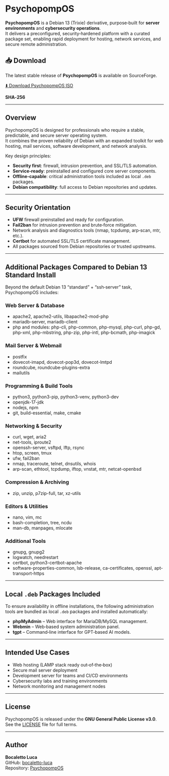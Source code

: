 # PsychopompOS

**PsychopompOS** is a Debian 13 (Trixie) derivative, purpose‑built for **server environments** and **cybersecurity operations**.  
It delivers a preconfigured, security‑hardened platform with a curated package set, enabling rapid deployment for hosting, network services, and secure remote administration.

## 📥 Download

The latest stable release of **PsychopompOS** is available on SourceForge.

[⬇️ Download PsychopompOS ISO](https://sourceforge.net/projects/psychopompos/files/latest/download)

**SHA‑256**

---

## Overview

PsychopompOS is designed for professionals who require a stable, predictable, and secure server operating system.  
It combines the proven reliability of Debian with an expanded toolkit for web hosting, mail services, software development, and network analysis.

Key design principles:
- **Security first**: firewall, intrusion prevention, and SSL/TLS automation.
- **Service‑ready**: preinstalled and configured core server components.
- **Offline‑capable**: critical administration tools included as local `.deb` packages.
- **Debian compatibility**: full access to Debian repositories and updates.

---

## Security Orientation

- **UFW** firewall preinstalled and ready for configuration.
- **Fail2ban** for intrusion prevention and brute‑force mitigation.
- Network analysis and diagnostics tools (nmap, tcpdump, arp‑scan, mtr, etc.).
- **Certbot** for automated SSL/TLS certificate management.
- All packages sourced from Debian repositories or trusted upstreams.

---

## Additional Packages Compared to Debian 13 Standard Install

Beyond the default Debian 13 “standard” + “ssh‑server” task, PsychopompOS includes:

### Web Server & Database
- apache2, apache2-utils, libapache2-mod-php
- mariadb-server, mariadb-client
- php and modules: php-cli, php-common, php-mysql, php-curl, php-gd, php-xml, php-mbstring, php-zip, php-intl, php-bcmath, php-imagick

### Mail Server & Webmail
- postfix
- dovecot-imapd, dovecot-pop3d, dovecot-lmtpd
- roundcube, roundcube-plugins-extra
- mailutils

### Programming & Build Tools
- python3, python3-pip, python3-venv, python3-dev
- openjdk-17-jdk
- nodejs, npm
- git, build-essential, make, cmake

### Networking & Security
- curl, wget, aria2
- net-tools, iproute2
- openssh-server, vsftpd, lftp, rsync
- htop, screen, tmux
- ufw, fail2ban
- nmap, traceroute, telnet, dnsutils, whois
- arp-scan, ethtool, tcpdump, iftop, vnstat, mtr, netcat-openbsd

### Compression & Archiving
- zip, unzip, p7zip-full, tar, xz-utils

### Editors & Utilities
- nano, vim, mc
- bash-completion, tree, ncdu
- man-db, manpages, mlocate

### Additional Tools
- gnupg, gnupg2
- logwatch, needrestart
- certbot, python3-certbot-apache
- software-properties-common, lsb-release, ca-certificates, openssl, apt-transport-https

---

## Local `.deb` Packages Included

To ensure availability in offline installations, the following administration tools are bundled as local `.deb` packages and installed automatically:

- **phpMyAdmin** – Web interface for MariaDB/MySQL management.
- **Webmin** – Web‑based system administration panel.
- **tgpt** – Command‑line interface for GPT‑based AI models.

---

## Intended Use Cases

- Web hosting (LAMP stack ready out‑of‑the‑box)
- Secure mail server deployment
- Development server for teams and CI/CD environments
- Cybersecurity labs and training environments
- Network monitoring and management nodes

---

## License

PsychopompOS is released under the **GNU General Public License v3.0**.  
See the [LICENSE](LICENSE) file for full terms.

---

## Author

**Bocaletto Luca**  
GitHub: [bocaletto-luca](https://github.com/bocaletto-luca)  
Repository: [PsychopompOS](https://github.com/bocaletto-luca/PsychopompOS)
